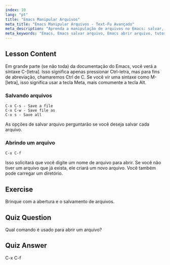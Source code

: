 ```yaml
---
index: 10
lang: "pt"
title: "Emacs Manipular Arquivos"
meta_title: "Emacs Manipular Arquivos - Text-Fu Avançado"
meta_description: "Aprenda a manipulação de arquivos no Emacs: salvar, salvar como e abrir arquivos usando os comandos C-x C-s, C-x C-w e C-x C-f. Domine as operações essenciais de arquivo do Emacs!"
meta_keywords: "Emacs, Emacs salvar arquivo, Emacs abrir arquivo, tutorial Emacs, comandos Linux, Emacs para iniciantes, guia Emacs"
---
```


## Lesson Content

Em grande parte (se não toda) da documentação do Emacs, você verá a sintaxe C-[letra]. Isso significa apenas pressionar Ctrl-letra, mas para fins de abreviação, chamaremos Ctrl de C. Se você vir uma sintaxe como M-[letra], isso significa usar a tecla Meta, mais comumente a tecla Alt.

### Salvando arquivos

```
C-x C-s - Save a file
C-x C-w - Save file as
C-x s - Save all
```

As opções de salvar arquivo perguntarão se você deseja salvar cada arquivo.

### Abrindo um arquivo

```
C-x C-f
```

Isso solicitará que você digite um nome de arquivo para abrir. Se você não tiver um arquivo que já exista, ele criará um novo arquivo. Você também pode carregar um diretório.

## Exercise

Brinque com a abertura e o salvamento de arquivos.

## Quiz Question

Qual comando é usado para abrir um arquivo?

## Quiz Answer

C-x C-f
